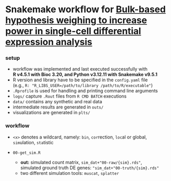 # Snakemake workflow for [**Bulk-based hypothesis weighing to increase power in single-cell differential expression analysis**](https://www.biorxiv.org/content/10.1101/2025.04.15.648932v1.full)


### setup

- workflow was implemented and last executed successfully with<br>
  **R v4.5.1 with Bioc 3.20, and Python v3.12.11 with Snakemake v9.5.1**
- R version and library have to be specified in the `config.yaml` file  
  (e.g., `R: "R_LIBS_USER=/path/to/library /path/to/R/executable"`)
- `.Rprofile` is used for handling and printing command line arguments
- `logs/` capture `.Rout` files from `R CMD BATCH` executions
- `data/` contains any synthetic and real data
- intermediate results are generated in `outs/` 
- visualizations are generated in `plts/`

### workflow

- `<x>` denotes a wildcard, namely: `bin`, `cor`rection, `loc`al or global,  
  `sim`ulation, `sta`tistic

- `00-get_sim.R`
  - **out:** simulated count matrix, `sim_dat+"00-raw/{sim}.rds"`,<br>
   simulated ground truth DE genes: `"sim_dat+"00-truth/{sim}.rds"`
  - two different simulation tools: `muscat`, `splatter`
